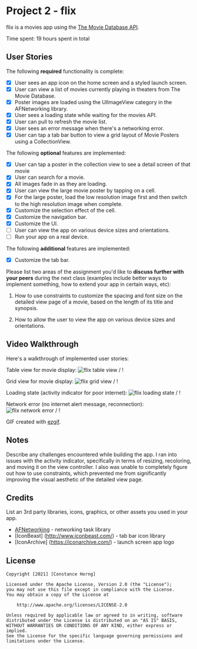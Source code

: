 # Project 2 - flix

flix is a movies app using the [The Movie Database API](http://docs.themoviedb.apiary.io/#).

Time spent: 19 hours spent in total

## User Stories

The following **required** functionality is complete:

- [x] User sees an app icon on the home screen and a styled launch screen.
- [x] User can view a list of movies currently playing in theaters from The Movie Database.
- [x] Poster images are loaded using the UIImageView category in the AFNetworking library.
- [x] User sees a loading state while waiting for the movies API.
- [x] User can pull to refresh the movie list.
- [x] User sees an error message when there's a networking error.
- [x] User can tap a tab bar button to view a grid layout of Movie Posters using a CollectionView.

The following **optional** features are implemented:

- [x] User can tap a poster in the collection view to see a detail screen of that movie
- [x] User can search for a movie.
- [x] All images fade in as they are loading.
- [x] User can view the large movie poster by tapping on a cell.
- [x] For the large poster, load the low resolution image first and then switch to the high resolution image when complete.
- [x] Customize the selection effect of the cell.
- [x] Customize the navigation bar.
- [x] Customize the UI.
- [ ] User can view the app on various device sizes and orientations.
- [ ] Run your app on a real device.

The following **additional** features are implemented:

- [x] Customize the tab bar.

Please list two areas of the assignment you'd like to **discuss further with your peers** during the next class (examples include better ways to implement something, how to extend your app in certain ways, etc):

1. How to use constraints to customize the spacing and font size on the detailed view page of a movie, based on the length of its title and synopsis.

2. How to allow the user to view the app on various device sizes and orientations.

## Video Walkthrough

Here's a walkthrough of implemented user stories:

Table view for movie display:
![flix table view](flix_table_compress.gif) / ! [](flix_table_compress.gif)

Grid view for movie display:
![flix grid view](flix_grid_compress.gif) / ! [](flix_grid_compress.gif)

Loading state (activity indicator for poor internet):
![flix loading state](flix_loading_state.gif) / ! [](flix_loading_state.gif)

Network error (no internet alert message, reconnection):
![flix network error](flix_network_error.gif) / ! [](flix_network_error.gif)

GIF created with [ezgif](https://ezgif.com/video-to-gif).

## Notes

Describe any challenges encountered while building the app.
I ran into issues with the activity indicator, specifically in terms of resizing, recoloring, and moving it on the view controller. I also was unable to completely figure out how to use constraints, which prevented me from significantly improving the visual aesthetic of the detailed view page.


## Credits

List an 3rd party libraries, icons, graphics, or other assets you used in your app.

- [AFNetworking](https://github.com/AFNetworking/AFNetworking) - networking task library
- [IconBeast] (http://www.iconbeast.com/) - tab bar icon library
- [IconArchive] (https://iconarchive.com/) - launch screen app logo

## License

    Copyright [2021] [Constance Horng]

    Licensed under the Apache License, Version 2.0 (the "License");
    you may not use this file except in compliance with the License.
    You may obtain a copy of the License at

        http://www.apache.org/licenses/LICENSE-2.0

    Unless required by applicable law or agreed to in writing, software
    distributed under the License is distributed on an "AS IS" BASIS,
    WITHOUT WARRANTIES OR CONDITIONS OF ANY KIND, either express or implied.
    See the License for the specific language governing permissions and
    limitations under the License.
